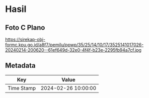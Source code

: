 # Hasil

## Foto C Plano

https://sirekap-obj-formc.kpu.go.id/a8f7/pemilu/ppwp/35/25/14/10/17/3525141017026-20240214-200620--61ef649d-32e0-4f4f-b23e-2295fb94a7cf.jpg


## Metadata

| Key        | Value               |
| ---------- | ------------------- |
| Time Stamp | 2024-02-26 10:00:00 |



